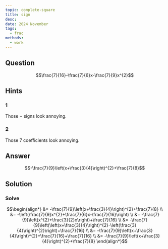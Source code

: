 ```yaml
---
topic: complete-square
title: sign
desc: 
date: 2024 November
tags:
  - frac
methods:
  - work
---
```



## Question
```math
\frac{7}{16}-\frac{7}{6}x-\frac{7}{9}x^{2}
```


## Hints

### 1
Those $-$ signs look annoying.

### 2
Those $7$ coefficients look annoying.


## Answer
```math
-\frac{7}{9}\left(x+\frac{3}{4}\right)^{2}+\frac{7}{8}
```


## Solution

### Solve
```math
\begin{align*}
  &= -\frac{7}{9}\left(x+\frac{3}{4}\right)^{2}+\frac{7}{8}
  \\ &= -\left(\frac{7}{9}x^{2}+\frac{7}{6}x-\frac{7}{16}\right)
  \\ &= -\frac{7}{9}\left(x^{2}+\frac{3}{2}x\right)+\frac{7}{16}
  \\ &= -\frac{7}{9}\left(\left(x+\frac{3}{4}\right)^{2}-\left(\frac{3}{4}\right)^{2}\right)+\frac{7}{16}
  \\ &= -\frac{7}{9}\left(x+\frac{3}{4}\right)^{2}+\frac{7}{16}+\frac{7}{16}
  \\ &= -\frac{7}{9}\left(x+\frac{3}{4}\right)^{2}+\frac{7}{8}
\end{align*}
```
